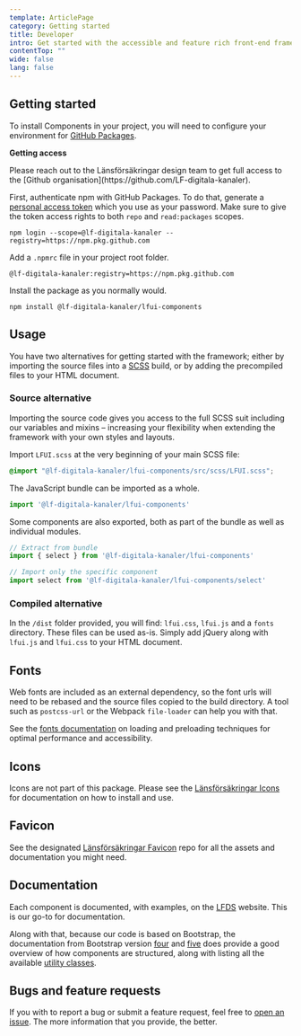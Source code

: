 ```yaml
---
template: ArticlePage
category: Getting started
title: Developer
intro: Get started with the accessible and feature rich front-end framework for Länsförsäkringar web development.
contentTop: ""
wide: false
lang: false
---
```


## Getting started

To install Components in your project, you will need to configure your environment for [GitHub Packages](https://docs.github.com/en/packages/working-with-a-github-packages-registry/working-with-the-npm-registry#authenticating-to-github-packages).

<div class="Callout"><strong class="Callout__title">Getting access</strong><p class="Callout__text">Please reach out to the Länsförsäkringar design team to get full access to the [Github organisation](https://github.com/LF-digitala-kanaler).</p></div>

First, authenticate npm with GitHub Packages. To do that, generate a [personal access token](https://docs.github.com/en/authentication/keeping-your-account-and-data-secure/creating-a-personal-access-token) which you use as your password. Make sure to give the token access rights to both `repo` and `read:packages` scopes.

```
npm login --scope=@lf-digitala-kanaler --registry=https://npm.pkg.github.com
```

Add a `.npmrc` file in your project root folder.

```
@lf-digitala-kanaler:registry=https://npm.pkg.github.com
```

Install the package as you normally would.

```
npm install @lf-digitala-kanaler/lfui-components
```

## Usage

You have two alternatives for getting started with the framework; either by importing the source files into a [SCSS](https://sass-lang.com) build, or by adding the precompiled files to your HTML document.

### Source alternative

Importing the source code gives you access to the full SCSS suit including our variables and mixins – increasing your flexibility when extending the framework with your own styles and layouts.

Import `LFUI.scss` at the very beginning of your main SCSS file:

```css
@import "@lf-digitala-kanaler/lfui-components/src/scss/LFUI.scss";
```

The JavaScript bundle can be imported as a whole.

```js
import '@lf-digitala-kanaler/lfui-components'
```

Some components are also exported, both as part of the bundle as well as individual modules.

```js
// Extract from bundle
import { select } from '@lf-digitala-kanaler/lfui-components'

// Import only the specific component
import select from '@lf-digitala-kanaler/lfui-components/select'
```

### Compiled alternative

In the `/dist` folder provided, you will find: `lfui.css`, `lfui.js` and a `fonts` directory. These files can be used as-is. Simply add jQuery along with `lfui.js` and `lfui.css` to your HTML document.

## Fonts

Web fonts are included as an external dependency, so the font urls will need to
be rebased and the source files copied to the build directory. A tool such as
`postcss-url` or the Webpack `file-loader` can help you with that.

See the [fonts documentation](https://github.com/LF-digitala-kanaler/fonts) on loading and preloading techniques for optimal performance and accessibility.

## Icons

Icons are not part of this package. Please see the [Länsförsäkringar Icons](https://github.com/LF-digitala-kanaler/LFUI-icons) for documentation on how to install and use.

## Favicon

See the designated [Länsförsäkringar Favicon](https://github.com/LF-digitala-kanaler/favicon) repo for all the assets and documentation you might need.

## Documentation

Each component is documented, with examples, on the [LFDS](https://getbootstrap.com/docs/5.0/getting-started/introduction/) website. This is our go-to for documentation.

Along with that, because our code is based on Bootstrap, the documentation from Bootstrap version [four](https://getbootstrap.com/docs/4.0/getting-started/introduction/) and [five](https://getbootstrap.com/docs/5.0/getting-started/introduction/) does provide a good overview of how components are structured, along with listing all the available [utility classes](https://getbootstrap.com/docs/5.0/utilities/api/).

## Bugs and feature requests

If you with to report a bug or submit a feature request, feel free to [open an issue](https://github.com/LF-digitala-kanaler/LFUI-components/issues/). The more information that you provide, the better.
